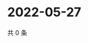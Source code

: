 # 2022-05-27

共 0 条

<!-- BEGIN WEIBO -->
<!-- 最后更新时间 Fri May 27 2022 06:14:12 GMT+0800 (China Standard Time) -->

<!-- END WEIBO -->
